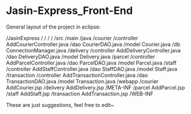 # Jasin-Express_Front-End
General layout of the project in eclipse:

/JasinExpress
  /
  /
  /
  /
  /src
    /main
      /java
        /courier
          /controller
            AddCourierController.java
          /dao
            CourierDAO.java
          /model
            Courier.java
        /db
          ConnectionManager.java
        /delivery
          /controller
            AddDeliveryController.java
          /dao
            DeliveryDAO.java
          /model
            Delivery.java
        /parcel
          /controller
            AddParcelController.java
          /dao
            ParcelDAO.java
          /model
            Parcel.java
        /staff
          /controller
            AddStaffController.java
          /dao
            StaffDAO.java
          /model
            Staff.java
        /transaction
          /controller
            AddTransactionController.java
          /dao
            TransactionDAO.java
          /model
            Transaction.java
      /webapp
        /courier
          AddCourier.jsp
        /delivery
          AddDelivery.jsp
        /META-INF
        /parcel
          AddParcel.jsp
        /staff
          AddStaff.jsp
        /transaction
          AddTransaction.jsp
        /WEB-INF

These are just suggestions, feel free to edit~
